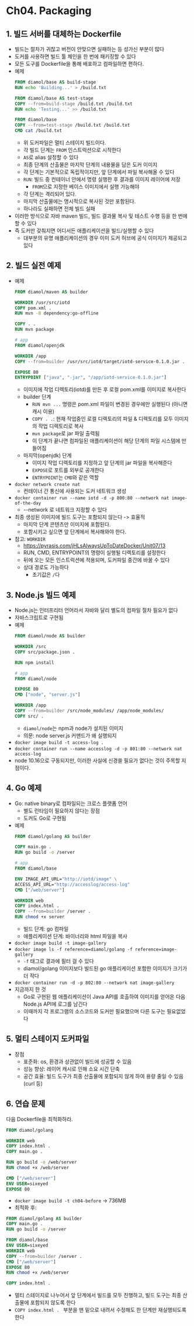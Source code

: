 # Ch04. Packaging

## 1. 빌드 서버를 대체하는 Dockerfile
* 빌드는 절차가 귀찮고 버전이 안맞으면 실패하는 등 성가신 부분이 많다
* 도커를 사용하면 빌드 툴 체인을 한 번에 패키징할 수 있다
* 모든 도구를 Dockerfile을 통해 배포하고 컴파일하면 편하다.
* 예제
    ```dockerfile
    FROM diamol/base AS build-stage
    RUN echo 'Building...' > /build.txt
    
    FROM diamol/base AS test-stage
    COPY --from=build-stage /build.txt /build.txt
    RUN echo 'Testing...' >> /build.txt
    
    FROM diamol/base
    COPY --from=test-stage /build.txt /build.txt
    CMD cat /build.txt
    ```
  * 위 도커파일은 멀티 스테이지 빌드이다.
  * 각 빌드 단계는 `FROM` 인스트럭션으로 시작한다
  * `AS`로 alias 설정할 수 있다
  * 최종 단계의 산출물은 마지막 단계의 내용물을 담은 도커 이미지
  * 각 단계는 기본적으로 독립적이지만, 앞 단계에서 파일 복사해올 수 있다
  * `RUN`: 빌드 중 컨테이너 안에서 명령 실행한 후 결과를 이미지 레이어에 저장
    * `FROM`으로 지정한 베이스 이미지에서 실행 가능해야
  * 각 단계는 격리되어 있다.
  * 마지막 산출물에는 명시적으로 복사된 것만 포함된다.
  * 하나라도 실패하면 전체 빌드 실패
* 이러한 방식으로 자바 maven 빌드, 빌드 결과물 복사 및 테스트 수행 등을 한 번에 할 수 있다
* 즉 도커만 갖춰지면 어디서든 애플리케이션을 빌드/실행할 수 있다
  * 대부분의 유명 애플리케이션의 경우 이미 도커 허브에 공식 이미지가 제공되고 있다

## 2. 빌드 실전 예제
* 예제
    ```dockerfile
    FROM diamol/maven AS builder
    
    WORKDIR /usr/src/iotd
    COPY pom.xml .
    RUN mvn -B dependency:go-offline
    
    COPY . .
    RUN mvn package
    
    # app
    FROM diamol/openjdk
    
    WORKDIR /app
    COPY --from=builder /usr/src/iotd/target/iotd-service-0.1.0.jar .
    
    EXPOSE 80
    ENTRYPOINT ["java", "-jar", "/app/iotd-service-0.1.0.jar"]
    ```
  * 이미지에 작업 디렉토리(iotd)를 만든 후 로컬 pom.xml를 이미지로 복사한다
  * builder 단계
    * `RUN mvn ...` 명령은 pom.xml 파일이 변경된 경우에만 실행된다 (아니면 캐시 이용)
    * `COPY . .`: 현재 작업중인 로컬 디렉토리의 파일 & 디렉토리를 모두 이미지의 작업 디렉토리로 복사
    * `mvn package`로 jar 파일 출력됨
    * 이 단계가 끝나면 컴파일된 애플리케이션이 해당 단계의 파일 시스템에 만들어짐
  * 마지막(openjdk) 단계
    * 이미지 작업 디렉토리를 지정하고 앞 단계의 jar 파일을 복사해준다
    * `EXPOSE`로 포트를 외부로 공개한다
    * `ENTRYPOINT`는 `CMD`와 같은 역할
* `docker network create nat`
  * 컨테이너 간 통신에 사용되는 도커 네트워크 생성
* `docker container run --name
  iotd -d -p 800:80 --network nat image-of-the-day`
  * --network 로 네트워크 지정할 수 있다
* 최종 생성된 이미지에 빌드 도구는 포함되지 않는다 -> 효율적
  * 마지막 단계 콘텐츠만 이미지에 포함된다.
  * 포함시키고 싶으면 앞 단계에서 복사해와야 한다.
* 참고: `WORKDIR`
  * https://pyrasis.com/jHLsAlwaysUpToDateDocker/Unit07/13
  * RUN, CMD, ENTRYPOINT의 명령이 실행될 디렉토리를 설정한다
  * 뒤에 오는 모든 인스트럭션에 적용되며, 도커파일 중간에 바꿀 수 있다
  * 상대 경로도 가능하다
    * 초기값은 `/`다

## 3. Node.js 빌드 예제
* Node.js는 인터프리터 언어라서 자바와 달리 별도의 컴파일 절차 필요가 없다
* 자바스크립트로 구현됨
* 예제
  ```dockerfile
  FROM diamol/node AS builder
  
  WORKDIR /src
  COPY src/package.json .
  
  RUN npm install
  
  # app
  FROM diamol/node
  
  EXPOSE 80
  CMD ["node", "server.js"]
  
  WORKDIR /app
  COPY --from=builder /src/node_modules/ /app/node_modules/
  COPY src/ .
  ```
  * `diamol/node`는 npm과 node가 설치된 이미지
  * 의문: node server.js 커맨드가 왜 실행되지
* `docker image build -t access-log .`
* `docker container run --name accesslog -d -p 801:80 --network nat access-log`
* node 10.16으로 구동되지만, 이러한 사실에 신경쓸 필요가 없다는 것이 주목할 지점이다.

## 4. Go 예제
* Go: native binary로 컴파일되는 크로스 플랫폼 언어
  * 별도 런타임이 필요하지 않다는 장점
  * 도커도 Go로 구현됨
* 예제
  ```dockerfile
  FROM diamol/golang AS builder
  
  COPY main.go .
  RUN go build -o /server
  
  # app
  FROM diamol/base
  
  ENV IMAGE_API_URL="http://iotd/image" \
  ACCESS_API_URL="http://accesslog/access-log"
  CMD ["/web/server"]
  
  WORKDIR web
  COPY index.html .
  COPY --from=builder /server .
  RUN chmod +x server
  ```
  * 빌드 단계: go 컴파일
  * 애플리케이션 단계: 바이너리와 html 파일을 복사
* `docker image build -t image-gallery`
* `docker image ls -f reference=diamol/golang -f reference=image-gallery`
  * `-f` 태그로 결과에 필터 걸 수 있다
  * diamol/golang 이미지보다 빌드된 go 애플리케이션 포함한 이미지가 크기가 더 작다
* `docker container run -d -p 802:80 --network nat image-gallery`
* 지금까지 한 것
  * Go로 구현된 웹 애플리케이션이 Java API를 호출하여 이미지를 얻어온 다음 Node.js API에 로그를 남긴다
  * 이때까지 각 프로그램의 소스코드와 도커만 필요했으며 다른 도구는 필요없었다

## 5. 멀티 스테이지 도커파일
* 장점
  * 표준화: os, 환경과 상관없이 빌드에 성공할 수 있음
  * 성능 향상: 레이어 캐시로 인해 소요 시간 단축
  * 공간 효율: 빌드 도구가 최종 산출물에 포함되지 않게 하여 용량 줄일 수 있음 (curl 등)

## 6. 연습 문제
다음 Dockerfile을 최적화하라.
```dockerfile
FROM diamol/golang

WORKDIR web
COPY index.html .
COPY main.go .

RUN go build -o /web/server
RUN chmod +x /web/server

CMD ["/web/server"]
ENV USER=sixeyed
EXPOSE 80
```

* `docker image build -t ch04-before` -> 736MB
* 최적화 후:


```dockerfile
FROM diamol/golang AS builder
COPY main.go .
RUN go build -o /server

FROM diamol/base
ENV USER=sixeyed
WORKDIR web
COPY --from=builder /server .
CMD ["/web/server"]
EXPOSE 80
RUN chmod +x /web/server

COPY index.html .
```
* 멀티 스테이지로 나누어서 앞 단계에서 빌드를 모두 진행하고, 빌드 도구는 최종 산출물에 포함되지 않도록 한다
* `COPY index.html . ` 부분을 맨 밑으로 내려서 수정해도 한 단계만 재실행되도록 한다


